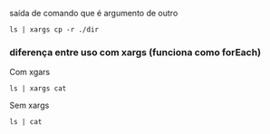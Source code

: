saída de comando que é argumento de outro
```
ls | xargs cp -r ./dir
```
### diferença entre uso com xargs (funciona como forEach)
Com xgars
```
ls | xargs cat
```
Sem xargs
```
ls | cat
```
